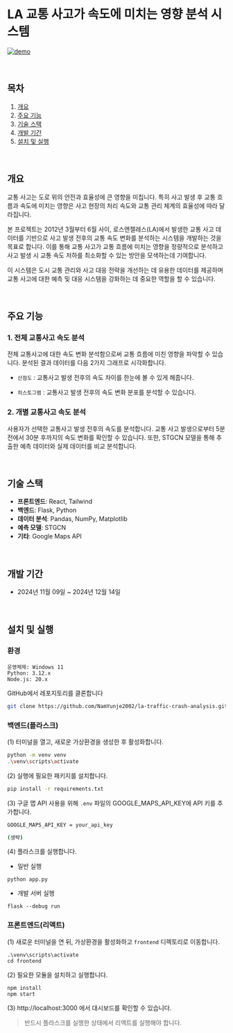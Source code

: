 # LA 교통 사고가 속도에 미치는 영향 분석 시스템

[![demo](http://img.youtube.com/vi/HJQ7MsvXuX8/0.jpg)](https://www.youtube.com/watch?v=HJQ7MsvXuX8?t=0s) 

<br>

## 목차

1. [개요](#개요)
2. [주요 기능](#주요-기능)
3. [기술 스택](#기술-스택)
4. [개발 기간](#개발-기간)
5. [설치 및 실행](#설치-및-실행)

<br>

## 개요

교통 사고는 도로 위의 안전과 효율성에 큰 영향을 미칩니다. 특히 사고 발생 후 교통 흐름과 속도에 미치는 영향은 사고 현장의 처리 속도와 교통 관리 체계의 효율성에 따라 달라집니다.

본 프로젝트는 2012년 3월부터 6월 사이, 로스앤젤레스(LA)에서 발생한 교통 사고 데이터를 기반으로 사고 발생 전후의 교통 속도 변화를 분석하는 시스템을 개발하는 것을 목표로 합니다. 이를 통해 교통 사고가 교통 흐름에 미치는 영향을 정량적으로 분석하고 사고 발생 시 교통 속도 저하를 최소화할 수 있는 방안을 모색하는데 기여합니다.

이 시스템은 도시 교통 관리와 사고 대응 전략을 개선하는 데 유용한 데이터를 제공하며 교통 사고에 대한 예측 및 대응 시스템을 강화하는 데 중요한 역할을 할 수 있습니다.

<br>

## 주요 기능

### 1. 전체 교통사고 속도 분석

전체 교통사고에 대한 속도 변화 분석함으로써 교통 흐름에 미친 영향을 파악할 수 있습니다. 분석된 결과 데이터를 다음 2가지 그래프로 시각화합니다.

- `산점도` : 교통사고 발생 전후의 속도 차이를 한눈에 볼 수 있게 해줍니다.

- `히스토그램` : 교통사고 발생 전후의 속도 변화 분포를 분석할 수 있습니다.

### 2. 개별 교통사고 속도 분석

사용자가 선택한 교통사고 발생 전후의 속도를 분석합니다. 교통 사고 발생으로부터 5분 전에서 30분 후까지의 속도 변화를 확인할 수 있습니다. 또한, STGCN 모델을 통해 추출한 예측 데이터와 실제 데이터를 비교 분석합니다.

<br>

## 기술 스택

- **프론트엔드**: React, Tailwind
- **백엔드**: Flask, Python
- **데이터 분석**: Pandas, NumPy, Matplotlib
- **예측 모델**: STGCN
- **기타**: Google Maps API

<br>

## 개발 기간

- 2024년 11월 09일 ~ 2024년 12월 14일

<br>

## 설치 및 실행

### 환경

```
운영체제: Windows 11
Python: 3.12.x
Node.js: 20.x
```

GitHub에서 레포지토리를 클론합니다

```bash
git clone https://github.com/NamYunje2002/la-traffic-crash-analysis.git
```

### 백엔드(플라스크)

(1) 터미널을 열고, 새로운 가상환경을 생성한 후 활성화합니다.

```bash
python -m venv venv
.\venv\scripts\activate
```

(2) 실행에 필요한 패키지를 설치합니다.

```bash
pip install -r requirements.txt
```

(3) 구글 맵 API 사용을 위해 `.env` 파일의 GOOGLE_MAPS_API_KEY에 API 키를 추가합니다.

```bash
GOOGLE_MAPS_API_KEY = your_api_key

(생략)
```

(4) 플라스크를 실행합니다.

- 일반 실행

```
python app.py
```

- 개발 서버 실행

```
flask --debug run
```

### 프론트엔드(리액트)

(1) 새로운 터미널을 연 뒤, 가상환경을 활성화하고 `frontend` 디렉토리로 이동합니다.

```
.\venv\scripts\activate
cd frontend
```

(2) 필요한 모듈을 설치하고 실행합니다.

```
npm install
npm start
```

(3) http://localhost:3000 에서 대시보드를 확인할 수 있습니다.

> 반드시 플라스크를 실행한 상태에서 리액트를 실행해야 합니다.

